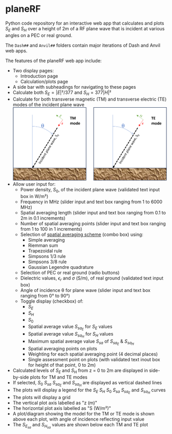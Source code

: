 # planeRF
Python code repository for an interactive web app that calculates and plots $S_E$ and $S_H$ over a height of 2m of a RF plane wave that is incident at various angles on a PEC or real ground.

The `Dash##` and `Anvil##` folders contain major iterations of Dash and Anvil web apps.

The features of the planeRF web app include:
+ Two display pages:
  + Introduction page
  + Calculation/plots page
+ A side bar with subheadings for navigating to these pages  
+ Calculate both $S_E=|E|²/377$ and $S_H=377|H|²$
+ Calculate for both transverse magnetic (TM) and transverse electric (TE) modes of the incident plane wave
![TM & TE mode](https://github.com/3EMEgos/planeRF/blob/main/assets/TM_TE_mode.png "TM & TE mode")
+ Allow user input for:
  + Power density, $S_0$, of the incident plane wave (validated text input box in W/m²)
  + Frequency in MHz (slider input and text box ranging from 1 to 6000 MHz)
  + Spatial averaging length (slider input and text box ranging from 0.1 to 2m in 0.1 increments)
  + Number of spatial averaging points (slider input and text box ranging from 1 to 100 in 1 increments)
  + Selection of [spatial averaging scheme](https://2fc.gitbook.io/spatial-avg-wg/methodology/numerical-approaches-for-spatial-averaging) (combo box) using:
    + Simple averaging
    + Riemman sum
    + Trapezoidal rule
    + Simpsons 1/3 rule
    + Simpsons 3/8 rule
    + Gaussian Legendre quadrature 
  + Selection of PEC or real ground (radio buttons)
  + Dielectric values, $\epsilon_r$ and $\sigma$ (S/m), of real ground (validated text input box)
  + Angle of incidence θ for plane wave (slider input and text box ranging from 0° to 90°)
  + Toggle display (checkbox) of:
    + $S_E$
    + $S_H$
    + $S_0$
    + Spatial average value $S_{sa_E}$ for $S_E$ values
    + Spatial average value $S_{sa_H}$ for $S_H$ values
    + Maximum spatial average value $S_{sa}$ of $S_{sa_E}$ & $S_{sa_H}$
    + Spatial averaging points on plots
    + Weighting for each spatial averaging point (4 decimal places)
    + Single assessment point on plots (with validated text inout box for height of that point, 0 to 2m)
+ Calculated levels of $S_E$ and $S_H$ from z = 0 to 2m are displayed in side-by-side plots for TM and TE modes
+ If selected, $S_0$ $S_{sa}$ $S_{sa_E}$ and $S_{sa_H}$ are displayed as vertical dashed lines
+ The plots will display a legend for the  $S_E$ $S_H$ $S_0$ $S_{sa}$ $S_{sa_E}$ and $S_{sa_H}$ curves
+ The plots will display a grid
+ The vertical plot axis labelled as "z (m)"
+ The horizontal plot axis labelled as "S (W/m²)"
+ A plot/diagram showing the model for the TM or TE mode is shown above each plot, with angle of incidence reflecting input value
+ The $S_{E_{sa}}$ and $S_{H_{sa}}$ values are shown below each TM and TE plot 
    
  
